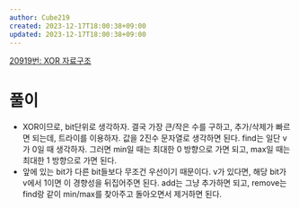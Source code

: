 ```yaml
---
author: Cube219
created: 2023-12-17T18:00:38+09:00
updated: 2023-12-17T18:00:38+09:00
---
```


[20919번: XOR 자료구조](https://www.acmicpc.net/problem/20919)

# 풀이

* XOR이므로, bit단위로 생각하자. 결국 가장 큰/작은 수를 구하고, 추가/삭제가 빠르면 되는데, 트라이를 이용하자. 값을 2진수 문자열로 생각하면 된다. find는 일단 v가 0일 때 생각하자. 그러면 min일 때는 최대한 0 방향으로 가면 되고, max일 때는 최대한 1 방향으로 가면 된다.
* 앞에 있는 bit가 다른 bit들보다 무조건 우선이기 때문이다. v가 있다면, 해당 bit가 v에서 1이면 이 경향성을 뒤집어주면 된다. add는 그냥 추가하면 되고, remove는 find랑 같이 min/max를 찾아주고 돌아오면서 제거하면 된다.